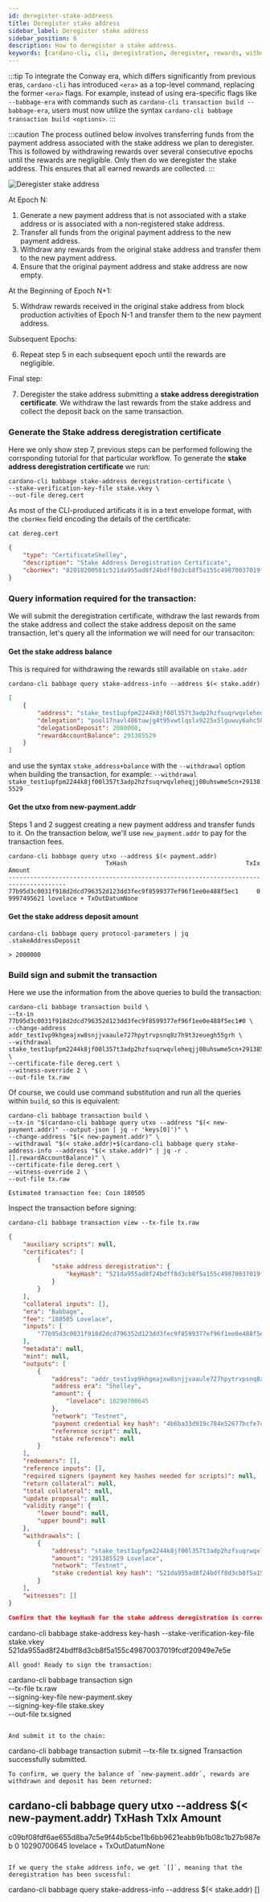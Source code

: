 ```yaml
---
id: deregister-stake-addreess
title: Deregister stake address
sidebar_label: Deregister stake address
sidebar_position: 6
description: How to deregister a stake address.
keywords: [cardano-cli, cli, deregistration, deregister, rewards, withdrawal, stake, stake addresses, cardano-node, transactions]
---
```


:::tip
To integrate the Conway era, which differs significantly from previous eras, `cardano-cli` has introduced `<era>` as a top-level command, replacing the former `<era>` flags. For example, instead of using era-specific flags like `--babbage-era` with commands such as `cardano-cli transaction build --babbage-era`, users must now utilize the syntax `cardano-cli babbage transaction build <options>`. 
:::

:::caution
The process outlined below involves transferring funds from the payment address associated with the stake address we plan to deregister. This is followed by withdrawing rewards over several consecutive epochs until the rewards are negligible. Only then do we deregister the stake address. This ensures that all earned rewards are collected.
:::

![Deregister stake address](/img/cli/deregister-stake-address.png)

At Epoch N:

1. Generate a new payment address that is not associated with a stake address or is associated with a non-registered stake address.
2. Transfer all funds from the original payment address to the new payment address.
3. Withdraw any rewards from the original stake address and transfer them to the new payment address.
4. Ensure that the original payment address and stake address are now empty.

At the Beginning of Epoch N+1:

5. Withdraw rewards received in the original stake address from block production activities of Epoch N-1 and transfer them to the new payment address.

Subsequent Epochs:

6. Repeat step 5 in each subsequent epoch until the rewards are negligible.

Final step:

7. Deregister the stake address submitting a **stake address deregistration certificate**. We withdraw the last rewards from the stake address and collect the deposit back on the same transaction. 


### Generate the Stake address deregistration certificate

Here we only show step 7, previous steps can be performed following the corrsponding tutorial for that particular workflow. To generate the **stake address deregistration certificate** we run:

```
cardano-cli babbage stake-address deregistration-certificate \
--stake-verification-key-file stake.vkey \
--out-file dereg.cert
```
As most of the CLI-produced artificats it is in a text envelope format, with the `cborHex` field encoding the details of the certificate: 

```
cat dereg.cert
```
```json
{
    "type": "CertificateShelley",
    "description": "Stake Address Deregistration Certificate",
    "cborHex": "82018200581c521da955ad8f24bdff8d3cb8f5a155c49870037019fcdf20949e7e5e"
}
```

### Query information required for the transaction:

We will submit the deregistration certificate, withdraw the last rewards from the stake address and collect the stake address deposit on the same transaction, let's query all the information we will need for our transaciton:

#### Get the stake address balance 

This is required for withdrawing the rewards still available on `stake.addr`

```
cardano-cli babbage query stake-address-info --address $(< stake.addr)
```
```json
[
    {
        "address": "stake_test1upfpm2244k8jf00l357t3adp2hzfsuqrwqvleheqjj08uhswme5cn",
        "delegation": "pool17navl486tuwjg4t95vwtlqslx9225x5lguwuy6ahc58x5dnm9ma",
        "delegationDeposit": 2000000,
        "rewardAccountBalance": 291385529
    }
]
```
and use the syntax `stake_address+balance` with the `--withdrawal` option when building the transaction, for example: 
`--withdrawal  stake_test1upfpm2244k8jf00l357t3adp2hzfsuqrwqvleheqjj08uhswme5cn+291385529`


#### Get the utxo from new-payment.addr 

Steps 1 and 2 suggest creating a new payment address and transfer funds to it. On the transaction below, we'll use `new_payment.addr` to pay for the transaction fees.

```
cardano-cli babbage query utxo --address $(< payment.addr)
                           TxHash                                 TxIx        Amount
--------------------------------------------------------------------------------------
77b95d3c0031f918d2dcd796352d123dd3fec9f8599377ef96f1ee0e488f5ec1     0        9997495621 lovelace + TxOutDatumNone
```
#### Get the stake address deposit amount

```
cardano-cli babbage query protocol-parameters | jq .stakeAddressDeposit

> 2000000
```


### Build sign and submit the transaction

Here we use the information from the above queries to build the transaction: 

```
cardano-cli babbage transaction build \
--tx-in 77b95d3c0031f918d2dcd796352d123dd3fec9f8599377ef96f1ee0e488f5ec1#0 \
--change-address addr_test1vp9khgeajxw8snjjvaaule727hpytrvpsnq8z7h9t3zeuegh55grh \
--withdrawal stake_test1upfpm2244k8jf00l357t3adp2hzfsuqrwqvleheqjj08uhswme5cn+291385529 \
--certificate-file dereg.cert \
--witness-override 2 \
--out-file tx.raw
```

Of course, we could use command substitution and run all the queries within `build`, so this is equivalent:

```
cardano-cli babbage transaction build \
--tx-in "$(cardano-cli babbage query utxo --address "$(< new-payment.addr)" --output-json | jq -r 'keys[0]')" \
--change-address "$(< new-payment.addr)" \
--withdrawal "$(< stake.addr)+$(cardano-cli babbage query stake-address-info --address "$(< stake.addr)" | jq -r .[].rewardAccountBalance)" \
--certificate-file dereg.cert \
--witness-override 2 \
--out-file tx.raw
```
```
Estimated transaction fee: Coin 180505
```

Inspect the transaction before signing:

```
cardano-cli babbage transaction view --tx-file tx.raw
```
```json
{
    "auxiliary scripts": null,
    "certificates": [
        {
            "stake address deregistration": {
                "keyHash": "521da955ad8f24bdff8d3cb8f5a155c49870037019fcdf20949e7e5e"
            }
        }
    ],
    "collateral inputs": [],
    "era": "Babbage",
    "fee": "180505 Lovelace",
    "inputs": [
        "77b95d3c0031f918d2dcd796352d123dd3fec9f8599377ef96f1ee0e488f5ec1#0"
    ],
    "metadata": null,
    "mint": null,
    "outputs": [
        {
            "address": "addr_test1vp9khgeajxw8snjjvaaule727hpytrvpsnq8z7h9t3zeuegh55grh",
            "address era": "Shelley",
            "amount": {
                "lovelace": 10290700645
            },
            "network": "Testnet",
            "payment credential key hash": "4b6ba33d919c784e52677bcfe7caf5c2458d8184c0717ae55c459e65",
            "reference script": null,
            "stake reference": null
        }
    ],
    "redeemers": [],
    "reference inputs": [],
    "required signers (payment key hashes needed for scripts)": null,
    "return collateral": null,
    "total collateral": null,
    "update proposal": null,
    "validity range": {
        "lower bound": null,
        "upper bound": null
    },
    "withdrawals": [
        {
            "address": "stake_test1upfpm2244k8jf00l357t3adp2hzfsuqrwqvleheqjj08uhswme5cn",
            "amount": "291385529 Lovelace",
            "network": "Testnet",
            "stake credential key hash": "521da955ad8f24bdff8d3cb8f5a155c49870037019fcdf20949e7e5e"
        }
    ],
    "witnesses": []
}

Confirm that the keyHash for the stake address deregistration is correct with: 

```
cardano-cli babbage stake-address key-hash --stake-verification-key-file stake.vkey 
521da955ad8f24bdff8d3cb8f5a155c49870037019fcdf20949e7e5e
```
All good! Ready to sign the transaction: 

```
cardano-cli babbage transaction sign \
  --tx-file tx.raw \
  --signing-key-file new-payment.skey \
  --signing-key-file stake.skey \
  --out-file tx.signed
```

And submit it to the chain:

```
cardano-cli babbage transaction submit --tx-file tx.signed 
Transaction successfully submitted.
```
To confirm, we query the balance of `new-payment.addr`, rewards are withdrawn and deposit has been returned:

```
cardano-cli babbage query utxo --address $(< new-payment.addr)
                           TxHash                                 TxIx        Amount
--------------------------------------------------------------------------------------
c09bf08fdf6ae655d8ba7c5e9f44b5cbe11b6bb9621eabb9b1b08c1b27b987eb     0        10290700645 lovelace + TxOutDatumNone
```

If we query the stake address info, we get `[]`, meaning that the deregistration has been sucessful:

```
cardano-cli babbage query stake-address-info --address $(< stake.addr)
[]
```